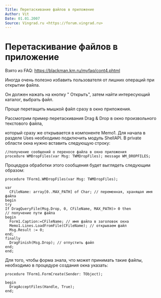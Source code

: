 ```yaml
---
Title: Перетаскивание файлов в приложение
Author: Vit
Date: 01.01.2007
Source: Vingrad.ru <https://forum.vingrad.ru>
---
```



Перетаскивание файлов в приложение
==================================

Взято из FAQ: <https://blackman.km.ru/myfaq/cont4.phtml>

Иногда очень полезно избавить пользователя от лишних операций при
открытии файла.

Он должен нажать на кнопку " Открыть", затем найти интересующий
каталог, выбрать файл.

Проще перетащить мышкой файл сразу в окно приложения.

Рассмотрим пример перетаскивания Drag & Drop в окно произвольного
текстового файла,

который сразу же открывается в компоненте Memo1. Для начала в разделе
Uses необходимо подключить модуль ShellAPI.
В private области окна нужно вставить следующую строку:

    //получение сообщений о переносе файла в окно приложения
    procedure WMDropFiles(var Msg: TWMDropFiles); message WM_DROPFILES;


Процедура обработки этого сообщения будет выглядеть следующим образом:

    procedure TForm1.WMDropFiles(var Msg: TWMDropFiles);

    var
      CFileName: array[0..MAX_PATH] of Char; // переменная, хранящая имя файла
    begin
    try
    If DragQueryFile(Msg.Drop, 0, CFileName, MAX_PATH)> 0 then
    // получение пути файла
    begin
      Form1.Caption:=CFileName; // имя файла в заголовок окна
      Memo1.Lines.LoadFromFile(CFileName); // открываем файл
      Msg.Result := 0;
    end;
    finally
      DragFinish(Msg.Drop); // отпустить файл
    end;
    end;

Для того, чтобы форма знала,
что может принимать такие файлы, необходимо в процедуре создания окна
указать:

    procedure TForm1.FormCreate(Sender: TObject);
     
    begin
      DragAcceptFiles(Handle, True); 
    end;

